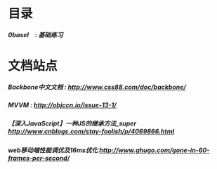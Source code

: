 # 目录
##### 0basel　: 基础练习

# 文档站点
##### Backbone中文文档 : http://www.css88.com/doc/backbone/
##### MVVM : http://objccn.io/issue-13-1/
##### 【深入JavaScript】一种JS的继承方法_super http://www.cnblogs.com/stay-foolish/p/4069866.html
##### web移动端性能调优及16ms优化 http://www.ghugo.com/gone-in-60-frames-per-second/
